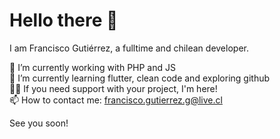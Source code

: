 # Hello there 👋


I am Francisco Gutiérrez, a fulltime and chilean developer.


🔭 I’m currently working with PHP and JS
<br>🌱 I’m currently learning flutter, clean code and exploring github
<br>💪🏻 If you need support with your project, I'm here!
<br>📫 How to contact me: francisco.gutierrez.g@live.cl


See you soon!


